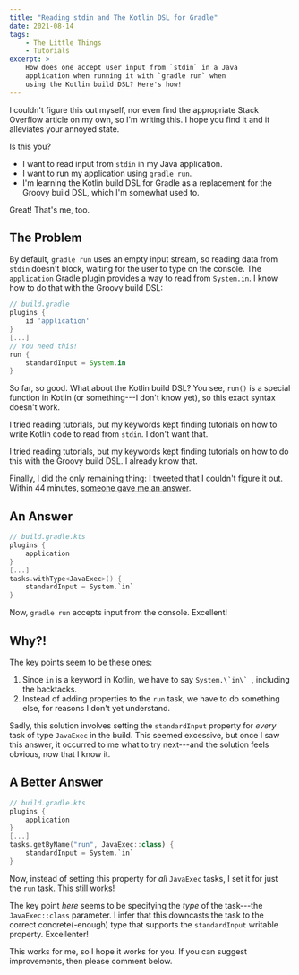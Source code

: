 ```yaml
---
title: "Reading stdin and The Kotlin DSL for Gradle"
date: 2021-08-14
tags:
    - The Little Things
    - Tutorials
excerpt: >
    How does one accept user input from `stdin` in a Java
    application when running it with `gradle run` when
    using the Kotlin build DSL? Here's how!
---
```

I couldn't figure this out myself, nor even find the appropriate Stack Overflow article on my own, so I'm writing this. I hope you find it and it alleviates your annoyed state.

Is this you?

- I want to read input from `stdin` in my Java application.
- I want to run my application using `gradle run`.
- I'm learning the Kotlin build DSL for Gradle as a replacement for the Groovy build DSL, which I'm somewhat used to.

Great! That's me, too.

## The Problem

By default, `gradle run` uses an empty input stream, so reading data from `stdin` doesn't block, waiting for the user to type on the console. The `application` Gradle plugin provides a way to read from `System.in`. I know how to do that with the Groovy build DSL:

```groovy
// build.gradle
plugins {
    id 'application'
}
[...]
// You need this!
run {
    standardInput = System.in
}
```

So far, so good. What about the Kotlin build DSL? You see, `run()` is a special function in Kotlin (or something---I don't know yet), so this exact syntax doesn't work.

I tried reading tutorials, but my keywords kept finding tutorials on how to write Kotlin code to read from `stdin`. I don't want that.

I tried reading tutorials, but my keywords kept finding tutorials on how to do this with the Groovy build DSL. I already know that.

Finally, I did the only remaining thing: I tweeted that I couldn't figure it out. Within 44 minutes, [someone gave me an answer](https://twitter.com/devminded/status/1426671844942299136).

## An Answer

```kotlin
// build.gradle.kts
plugins {
    application
}
[...]
tasks.withType<JavaExec>() {
    standardInput = System.`in`
}
```

Now, `gradle run` accepts input from the console. Excellent!

## Why?!

The key points seem to be these ones:

1. Since `in` is a keyword in Kotlin, we have to say ``System.\`in\` ``, including the backtacks.
1. Instead of adding properties to the `run` task, we have to do something else, for reasons I don't yet understand.

Sadly, this solution involves setting the `standardInput` property for _every_ task of type `JavaExec` in the build. This seemed excessive, but once I saw this answer, it occurred to me what to try next---and the solution feels obvious, now that I know it.

## A Better Answer

```kotlin
// build.gradle.kts
plugins {
    application
}
[...]
tasks.getByName("run", JavaExec::class) {
    standardInput = System.`in`
}
```

Now, instead of setting this property for _all_ `JavaExec` tasks, I set it for just the `run` task. This still works!

The key point _here_ seems to be specifying the _type_ of the task---the `JavaExec::class` parameter. I infer that this downcasts the task to the correct concrete(-enough) type that supports the `standardInput` writable property. Excellenter!

This works for me, so I hope it works for you. If you can suggest improvements, then please comment below.
